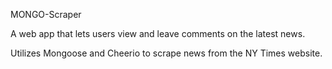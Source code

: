 MONGO-Scraper


A web app that lets users view and leave comments on the latest news. 


Utilizes Mongoose and Cheerio to scrape news from the NY Times website.